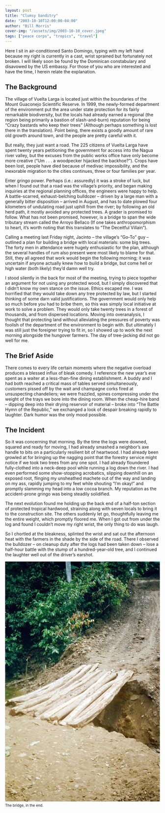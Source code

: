 ```yaml
---
layout: post
title: "Clumsy banditry"
date: "2003-10-10T12:00:00-04:00"
author: "Bill Morris"
cover-img: "/assets/img/2003-10-10_cover.jpeg"
tags: ["peace corps", "tropics", "travel"]
---
```


Here I sit in air-conditioned Santo Domingo, typing with my left hand because my right is currently in a cast, wrist sprained but fortunately not broken. I will likely soon be found by the Dominican constabulary and disavowed by the US embassy. For those of you who are interested and have the time, I herein relate the explanation.

## The Background

The village of Vuelta Larga is located just within the boundaries of the Mount Guaconejo Scientific Reserve. In 1999, the newly-formed department of the environment put the area under state protection for its fairly remarkable biodiversity, but the locals had already earned a regional (the region being primarily a bastion of slash-and-burn) reputation for being “Crazy bastards who keep their trees” (Although perhaps something is lost there in the translation). Point being, there exists a goodly amount of rare old growth around town, and the people are pretty careful with it. 

But really, they just want a road. The 225 citizens of Vuelta Larga have spent twenty years petitioning the government for access into the Nagua river valley, but the excuses from the public works office have only become more creative (“Um . . . a woodpecker hijacked the backhoe?”). Crops have been lost, people have died because of medivac impossibility, and the inexorable migration to the cities continues, three or four families per year. 

Enter gringo power. Perhaps (i.e.: assuredly) it was a stroke of luck, but when I found out that a road was the village’s priority, and began making inquiries at the regional planning offices, the engineers were happy to help. A battle-scarred, exhaust-belching bulldozer – driven by a large man with a generally bitter disposition – arrived in August, and has to date plowed four kilometers of undulating road just uphill from the river; by following an old herd path, it mostly avoided any protected trees. A grader is promised to follow. What has not been promised, however, is a bridge to span the wide tributary stream called the Arroyo Bellaco (If one takes anthropomorphism to heart, it’s worth noting that this translates to “The Deceitful Villain”). 

Calling a meeting last Friday night, Jacinto – the village’s “Go-To” guy – outlined a plan for building a bridge with local materials: some big trees. The forty men in attendance were hugely enthusiastic for the plan, although the several handles of rum also present were most likely to blame for that. Still, they all agreed that work would begin the following morning; it was uncertain if anyone actually knew how to build a bridge, but come hell or high water (both likely) they’d damn well try. 

I stood silently in the back for most of the meeting, trying to piece together an argument for not using any protected wood, but I simply discovered that I didn’t know my own stance on the issue. Ethics escaped me. I was horrified that they would take down any tree protected by law, but I started thinking of some darn valid justifications. The government would only help so much before you had to bribe them, so this was simply local initiative at work to solve a problem. They would only take twenty trees in a forest of thousands, and from dispersed locations. Moving into overanalysis, I thought that protecting land without alleviating the pressures of poverty was foolish of the department of the environment to begin with. But ultimately I was still just the foreigner trying to fit in, so I showed up to work the next morning alongside the hungover farmers.
The day of tree-jacking did not go well for me.

## The Brief Aside

There comes to every life certain moments where the negative overload produces a blessed influx of bleak comedy. I reference the new year’s eve spent as a waiter at a less-than-fine dining establishment. A buddy and I had both reached a critical mass of tables served simultaneously, customers pissed off by the wait and champagne corks fired at unsuspecting chandeliers; we were frazzled, spines compressing under the weight of the trays we bore into the dining room. When the cheap-hire band – dipping deep into their drying reservoir of material – broke into “The Battle Hymn of the Republic,” we exchanged a look of despair breaking rapidly to laughter. Dark humor was the only mood possible.

## The Incident

So it was concerning that morning. By the time the logs were downed, squared and ready for moving, I had already smashed a neighbor’s axe handle to bits on a particularly resilient bit of heartwood. I had already been growled at for bringing up the nagging point that the forestry service might notice if we took two trees from any one spot. I had already floundered fully-clothed into a neck-deep pool while running a log down the river. I had even performed some show-stopping acrobatics, slipping downhill on an exposed root, flinging my unsheathed machete out of the way and landing on my ass, rapidly jumping to my feet while shouting “I’m okay!” and promptly slamming my head into a low cocoa branch. My reputation as the accident-prone gringo was being steadily solidified. 

The next evolution found me holding up the back end of a half-ton section of protected tropical hardwood, straining along with seven locals to bring it to the construction site. The others suddenly let go, thoughtfully leaving me the entire weight, which promptly floored me. When I got out from under the log and found I couldn’t move my right wrist, the only thing to do was laugh.

So I chortled at the bleakness, splinted the wrist and sat out the afternoon heat with the farmers in the shade by the side of the road. There I observed the bulldozer – on cleanup duty after the logs had been taken down – lose a half-hour battle with the stump of a hundred-year-old tree, and I continued the laughter well out of the driver’s earshot.

![1](/shoals/assets/img/2003-10-10_1.jpeg)
<small>The bridge, in the end.</small>
